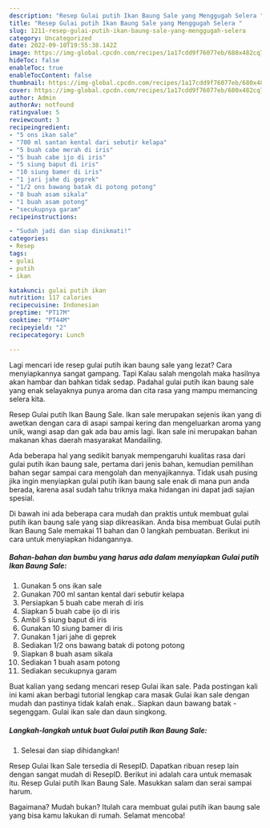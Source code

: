 ```yaml
---
description: "Resep Gulai putih Ikan Baung Sale yang Menggugah Selera "
title: "Resep Gulai putih Ikan Baung Sale yang Menggugah Selera "
slug: 1211-resep-gulai-putih-ikan-baung-sale-yang-menggugah-selera
category: Uncategorized
date: 2022-09-10T19:55:38.142Z
image: https://img-global.cpcdn.com/recipes/1a17cdd9f76077eb/680x482cq70/gulai-putih-ikan-baung-sale-foto-resep-utama.jpg
hideToc: false
enableToc: true
enableTocContent: false
thumbnail: https://img-global.cpcdn.com/recipes/1a17cdd9f76077eb/680x482cq70/gulai-putih-ikan-baung-sale-foto-resep-utama.jpg
cover: https://img-global.cpcdn.com/recipes/1a17cdd9f76077eb/680x482cq70/gulai-putih-ikan-baung-sale-foto-resep-utama.jpg
author: Admin
authorAv: notfound
ratingvalue: 5
reviewcount: 3
recipeingredient:
- "5 ons ikan sale"
- "700 ml santan kental dari sebutir kelapa"
- "5 buah cabe merah di iris"
- "5 buah cabe ijo di iris"
- "5 siung baput di iris"
- "10 siung bamer di iris"
- "1 jari jahe di geprek"
- "1/2 ons bawang batak di potong potong"
- "8 buah asam sikala"
- "1 buah asam potong"
- "secukupnya garam"
recipeinstructions:

- "Sudah jadi dan siap dinikmati!"
categories:
- Resep
tags:
- gulai
- putih
- ikan

katakunci: gulai putih ikan 
nutrition: 117 calories
recipecuisine: Indonesian
preptime: "PT17M"
cooktime: "PT44M"
recipeyield: "2"
recipecategory: Lunch

---
```



Lagi mencari ide resep gulai putih ikan baung sale yang lezat? Cara menyiapkannya sangat gampang. Tapi Kalau salah mengolah maka hasilnya akan hambar dan bahkan tidak sedap. Padahal gulai putih ikan baung sale yang enak selayaknya punya aroma dan cita rasa yang mampu memancing selera kita.


Resep Gulai putih Ikan Baung Sale. Ikan sale merupakan sejenis ikan yang di awetkan dengan cara di asapi sampai kering dan mengeluarkan aroma yang unik, wangi asap dan gak ada bau amis lagi. Ikan sale ini merupakan bahan makanan khas daerah masyarakat Mandailing.

Ada beberapa hal yang sedikit banyak mempengaruhi kualitas rasa dari gulai putih ikan baung sale, pertama dari jenis bahan, kemudian pemilihan bahan segar sampai cara mengolah dan menyajikannya. Tidak usah pusing jika ingin menyiapkan gulai putih ikan baung sale enak di mana pun anda berada, karena asal sudah tahu triknya maka hidangan ini dapat jadi sajian spesial.


Di bawah ini ada beberapa cara mudah dan praktis untuk membuat gulai putih ikan baung sale yang siap dikreasikan. Anda bisa membuat Gulai putih Ikan Baung Sale memakai 11 bahan dan 0 langkah pembuatan. Berikut ini cara untuk menyiapkan hidangannya.

<!--inarticleads1-->

##### Bahan-bahan dan bumbu yang harus ada dalam menyiapkan Gulai putih Ikan Baung Sale:

1. Gunakan 5 ons ikan sale
1. Gunakan 700 ml santan kental dari sebutir kelapa
1. Persiapkan 5 buah cabe merah di iris
1. Siapkan 5 buah cabe ijo di iris
1. Ambil 5 siung baput di iris
1. Gunakan 10 siung bamer di iris
1. Gunakan 1 jari jahe di geprek
1. Sediakan 1/2 ons bawang batak di potong potong
1. Siapkan 8 buah asam sikala
1. Sediakan 1 buah asam potong
1. Sediakan secukupnya garam


Buat kalian yang sedang mencari resep Gulai ikan sale. Pada postingan kali ini kami akan berbagi tutorial lengkap cara masak Gulai ikan sale dengan mudah dan pastinya tidak kalah enak.. Siapkan daun bawang batak - segenggam. Gulai ikan sale dan daun singkong. 

<!--inarticleads2-->

##### Langkah-langkah untuk buat Gulai putih Ikan Baung Sale:


1. Selesai dan siap dihidangkan!

Resep Gulai Ikan Sale tersedia di ResepID. Dapatkan ribuan resep lain dengan sangat mudah di ResepID. Berikut ini adalah cara untuk memasak itu. Resep Gulai putih Ikan Baung Sale. Masukkan salam dan serai sampai harum. 

Bagaimana? Mudah bukan? Itulah cara membuat gulai putih ikan baung sale yang bisa kamu lakukan di rumah. Selamat mencoba!
